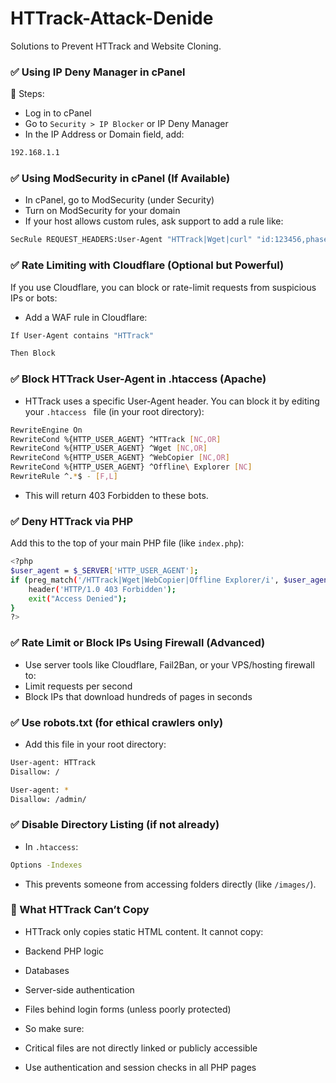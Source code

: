 # HTTrack-Attack-Denide
Solutions to Prevent HTTrack and Website Cloning.

### ✅ Using IP Deny Manager in cPanel
🔹 Steps:
- Log in to cPanel
- Go to ```Security > IP Blocker``` or IP Deny Manager
- In the IP Address or Domain field, add:

```bash
192.168.1.1
```

### ✅ Using ModSecurity in cPanel (If Available)
- In cPanel, go to ModSecurity (under Security)
- Turn on ModSecurity for your domain
- If your host allows custom rules, ask support to add a rule like:

```bash
SecRule REQUEST_HEADERS:User-Agent "HTTrack|Wget|curl" "id:123456,phase:1,deny,status:403,msg:'Blocked scraper bot'"
```

### ✅ Rate Limiting with Cloudflare (Optional but Powerful)
If you use Cloudflare, you can block or rate-limit requests from suspicious IPs or bots:

- Add a WAF rule in Cloudflare:

```bash
If User-Agent contains "HTTrack"

Then Block
```

### ✅ Block HTTrack User-Agent in .htaccess (Apache)
- HTTrack uses a specific User-Agent header. You can block it by editing your ```.htaccess ``` file (in your root directory):

```bash
RewriteEngine On
RewriteCond %{HTTP_USER_AGENT} ^HTTrack [NC,OR]
RewriteCond %{HTTP_USER_AGENT} ^Wget [NC,OR]
RewriteCond %{HTTP_USER_AGENT} ^WebCopier [NC,OR]
RewriteCond %{HTTP_USER_AGENT} ^Offline\ Explorer [NC]
RewriteRule ^.*$ - [F,L]
```
- This will return 403 Forbidden to these bots.

### ✅ Deny HTTrack via PHP
Add this to the top of your main PHP file (like ```index.php```):

```bash
<?php
$user_agent = $_SERVER['HTTP_USER_AGENT'];
if (preg_match('/HTTrack|Wget|WebCopier|Offline Explorer/i', $user_agent)) {
    header('HTTP/1.0 403 Forbidden');
    exit("Access Denied");
}
?>
```

### ✅ Rate Limit or Block IPs Using Firewall (Advanced)
- Use server tools like Cloudflare, Fail2Ban, or your VPS/hosting firewall to:
- Limit requests per second
- Block IPs that download hundreds of pages in seconds

### ✅ Use robots.txt (for ethical crawlers only)
- Add this file in your root directory:
```bash
User-agent: HTTrack
Disallow: /

User-agent: *
Disallow: /admin/
```

### ✅ Disable Directory Listing (if not already)
- In ```.htaccess```:

```bash
Options -Indexes
```
- This prevents someone from accessing folders directly (like ```/images/```).

### 🚫 What HTTrack Can’t Copy
- HTTrack only copies static HTML content. It cannot copy:

- Backend PHP logic

- Databases

- Server-side authentication

- Files behind login forms (unless poorly protected)

- So make sure:

- Critical files are not directly linked or publicly accessible

- Use authentication and session checks in all PHP pages


